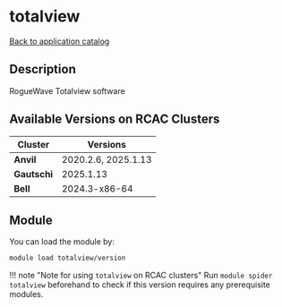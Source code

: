 # totalview

[Back to application catalog](../app_catalog.md)

## Description
RogueWave Totalview software

## Available Versions on RCAC Clusters
|Cluster|Versions|
|---|---|
|**Anvil**|2020.2.6, 2025.1.13|
|**Gautschi**|2025.1.13|
|**Bell**|2024.3-x86-64|

## Module
You can load the module by:

```bash
module load totalview/version
```

!!! note "Note for using `totalview` on RCAC clusters"
    Run `module spider totalview` beforehand to check if this version requires any prerequisite modules.
